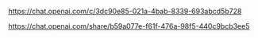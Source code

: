 https://chat.openai.com/c/3dc90e85-021a-4bab-8339-693abcd5b728

https://chat.openai.com/share/b59a077e-f61f-476a-98f5-440c9bcb3ee5